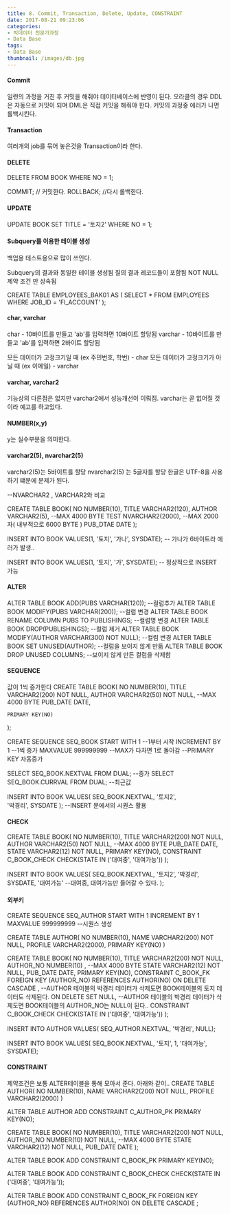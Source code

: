 ```yaml
---
title: 8. Commit, Transaction, Delete, Update, CONSTRAINT
date: 2017-08-21 09:23:06
categories:
- 빅데이터 전문가과정
- Data Base
tags:
- Data Base
thumbnail: /images/db.jpg
---
```

#### Commit
일련의 과정을 거친 후 커밋을 해줘야 데이터베이스에 반영이 된다.
오라클의 경우 DDL은 자동으로 커밋이 되며 DML은 직접 커밋을 해줘야 한다.
커밋의 과정중 에러가 나면 롤백시킨다.

#### Transaction
여러개의 job를 묶어 놓은것을 Transaction이라 한다.

#### DELETE
DELETE
FROM BOOK
WHERE NO = 1;

COMMIT;   // 커밋한다.
ROLLBACK;   //다시 롤백한다.

#### UPDATE
UPDATE BOOK
SET TITLE = '토지2'
WHERE NO = 1;


#### Subquery를 이용한 테이블 생성
백업용 테스트용으로 많이 쓰인다.

Subquery의 결과와 동일한 테이블 생성됨
질의 결과 레코드들이 포함됨
NOT NULL 제약 조건 만 상속됨

CREATE TABLE EMPLOYEES_BAK01
AS ( SELECT *
     FROM EMPLOYEES
     WHERE JOB_ID = 'FI_ACCOUNT'
);

#### char, varchar
char - 10바이트를 만들고 'ab'를 입력하면 10바이트 할당됨
varchar - 10바이트를 만들고 'ab'를 입력하면 2바이트 할당됨

모든 데이터가 고정크기일 때 (ex 주민번호, 학번) - char
모든 데이터가 고정크기가 아닐 때 (ex 이메일) - varchar

#### varchar, varchar2
기능상의 다른점은 없지만 varchar2에서 성능개선이 이뤄짐.
varchar는 곧 없어질 것이라 예고를 하고있다.

#### NUMBER(x,y)
y는 실수부분을 의미한다.

#### varchar2(5), nvarchar2(5)
varchar2(5)는 5바이트를 할당
nvarchar2(5) 는 5글자를 할당
한글은 UTF-8을 사용하기 떄문에 문제가 된다.

--NVARCHAR2 , VARCHAR2와 비교

CREATE TABLE BOOK(
    NO NUMBER(10),
    TITLE VARCHAR2(120),
    AUTHOR VARCHAR2(5), --MAX 4000 BYTE
    TEST NVARCHAR2(2000), --MAX 2000자( 내부적으로 6000 BYTE )
    PUB_DTAE DATE
);

INSERT INTO BOOK VALUES(1, '토지', '가나', SYSDATE);
-- 가나가 6바이트라 에러가 발생..

INSERT INTO BOOK VALUES(1, '토지', '가', SYSDATE);
-- 정상적으로 INSERT 가능

#### ALTER
ALTER TABLE BOOK ADD(PUBS VARCHAR(120));
--컬럼추가
ALTER TABLE BOOK MODIFY(PUBS VARCHAR(200));
--컬럼 변경
ALTER TABLE BOOK RENAME COLUMN PUBS TO PUBLISHINGS;
--컬럼명 변경
ALTER TABLE BOOK DROP(PUBLISHINGS);
--컬럼 제거
ALTER TABLE BOOK MODIFY(AUTHOR VARCHAR(300) NOT NULL);
--컬럼 변경
ALTER TABLE BOOK SET UNUSED(AUTHOR);
--컬럼을 보이지 않게 만듦
ALTER TABLE BOOK DROP UNUSED COLUMNS;
--보이지 않게 만든 컬럼을 삭제함

#### SEQUENCE
값이 1씩 증가한다
CREATE TABLE BOOK(
    NO NUMBER(10),
    TITLE VARCHAR2(200) NOT NULL,
    AUTHOR VARCHAR2(50) NOT NULL, --MAX 4000 BYTE
    PUB_DATE DATE,

    PRIMARY KEY(NO)
);

CREATE SEQUENCE SEQ_BOOK
START WITH 1    --1부터 시작
INCREMENT BY 1  --1씩 증가
MAXVALUE 999999999  --MAX가 다차면 1로 돌아감
--PRIMARY KEY 자동증가

SELECT SEQ_BOOK.NEXTVAL FROM DUAL;  --증가
SELECT SEQ_BOOK.CURRVAL FROM DUAL;  --최근값

INSERT INTO BOOK VALUES(
    SEQ_BOOK.NEXTVAL,
    '토지2',  
    '박경리',
    SYSDATE
);
--INSERT 문에서의 시퀀스 활용

#### CHECK
CREATE TABLE BOOK(
    NO NUMBER(10),
    TITLE VARCHAR2(200) NOT NULL,
    AUTHOR VARCHAR2(50) NOT NULL, --MAX 4000 BYTE
    PUB_DATE DATE,
    STATE VARCHAR2(12) NOT NULL,
    PRIMARY KEY(NO),
    CONSTRAINT C_BOOK_CHECK CHECK(STATE IN ('대여중', '대여가능'))
);

INSERT INTO BOOK VALUES(
    SEQ_BOOK.NEXTVAL,
    '토지2',
    '박경리',
     SYSDATE,
    '대여가능'   --대여중, 대여가능만 들어갈 수 있다.
    );   

#### 외부키
CREATE SEQUENCE SEQ_AUTHOR
START WITH 1
INCREMENT BY 1
MAXVALUE 999999999
--시퀀스 생성

CREATE TABLE AUTHOR(
    NO NUMBER(10),
    NAME VARCHAR2(200) NOT NULL,
    PROFILE VARCHAR2(2000),
    PRIMARY KEY(NO)
)

CREATE TABLE BOOK(
    NO NUMBER(10),
    TITLE VARCHAR2(200) NOT NULL,
    AUTHOR_NO NUMBER(10) , --MAX 4000 BYTE
    STATE VARCHAR2(12) NOT NULL,
    PUB_DATE DATE,
    PRIMARY KEY(NO),
    CONSTRAINT C_BOOK_FK FOREIGN KEY (AUTHOR_NO) REFERENCES AUTHOR(NO)
    ON DELETE CASCADE  , --AUTHOR 테이블의 박경리 데이터가 삭제도면 BOOK테이블의 토지 데이터도 삭제된다.
    ON DELETE SET NULL, --AUTHOR 테이블의 박경리 데이터가 삭제도면 BOOK테이블의 AUTHOR_NO는 NULL이 된다..
    CONSTRAINT C_BOOK_CHECK CHECK(STATE IN ('대여중', '대여가능'))
);

INSERT INTO AUTHOR VALUES(
SEQ_AUTHOR.NEXTVAL,
'박경리',
NULL);

INSERT INTO BOOK VALUES(
SEQ_BOOK.NEXTVAL,
'토지',
1,
'대여가능',
SYSDATE);

#### CONSTRAINT
제약조건은 보통 ALTER테이블을 통해 모아서 준다.
아래와 같이..
CREATE TABLE AUTHOR(
    NO NUMBER(10),
    NAME VARCHAR2(200) NOT NULL,
    PROFILE VARCHAR2(2000)
)

ALTER TABLE AUTHOR
ADD CONSTRAINT C_AUTHOR_PK
PRIMARY KEY(NO);

CREATE TABLE BOOK(
    NO NUMBER(10),
    TITLE VARCHAR2(200) NOT NULL,
    AUTHOR_NO NUMBER(10) NOT NULL, --MAX 4000 BYTE
    STATE VARCHAR2(12) NOT NULL,
    PUB_DATE DATE
);

ALTER TABLE BOOK
ADD CONSTRAINT C_BOOK_PK
PRIMARY KEY(NO);

ALTER TABLE BOOK
ADD CONSTRAINT C_BOOK_CHECK
CHECK(STATE IN ('대여중', '대여가능'));

ALTER TABLE BOOK
ADD CONSTRAINT C_BOOK_FK
FOREIGN KEY (AUTHOR_NO) REFERENCES AUTHOR(NO) ON DELETE CASCADE ;
